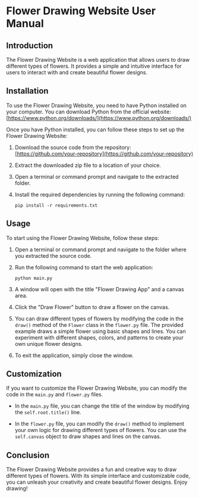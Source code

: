 # Flower Drawing Website User Manual

## Introduction

The Flower Drawing Website is a web application that allows users to draw different types of flowers. It provides a simple and intuitive interface for users to interact with and create beautiful flower designs.

## Installation

To use the Flower Drawing Website, you need to have Python installed on your computer. You can download Python from the official website: [https://www.python.org/downloads/](https://www.python.org/downloads/)

Once you have Python installed, you can follow these steps to set up the Flower Drawing Website:

1. Download the source code from the repository: [https://github.com/your-repository](https://github.com/your-repository)

2. Extract the downloaded zip file to a location of your choice.

3. Open a terminal or command prompt and navigate to the extracted folder.

4. Install the required dependencies by running the following command:

   ```
   pip install -r requirements.txt
   ```

## Usage

To start using the Flower Drawing Website, follow these steps:

1. Open a terminal or command prompt and navigate to the folder where you extracted the source code.

2. Run the following command to start the web application:

   ```
   python main.py
   ```

3. A window will open with the title "Flower Drawing App" and a canvas area.

4. Click the "Draw Flower" button to draw a flower on the canvas.

5. You can draw different types of flowers by modifying the code in the `draw()` method of the `Flower` class in the `flower.py` file. The provided example draws a simple flower using basic shapes and lines. You can experiment with different shapes, colors, and patterns to create your own unique flower designs.

6. To exit the application, simply close the window.

## Customization

If you want to customize the Flower Drawing Website, you can modify the code in the `main.py` and `flower.py` files.

- In the `main.py` file, you can change the title of the window by modifying the `self.root.title()` line.

- In the `flower.py` file, you can modify the `draw()` method to implement your own logic for drawing different types of flowers. You can use the `self.canvas` object to draw shapes and lines on the canvas.

## Conclusion

The Flower Drawing Website provides a fun and creative way to draw different types of flowers. With its simple interface and customizable code, you can unleash your creativity and create beautiful flower designs. Enjoy drawing!